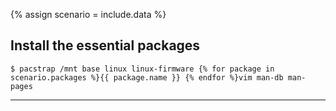 {% assign scenario = include.data %}

## Install the essential packages

```
$ pacstrap /mnt base linux linux-firmware {% for package in scenario.packages %}{{ package.name }} {% endfor %}vim man-db man-pages
```

---
